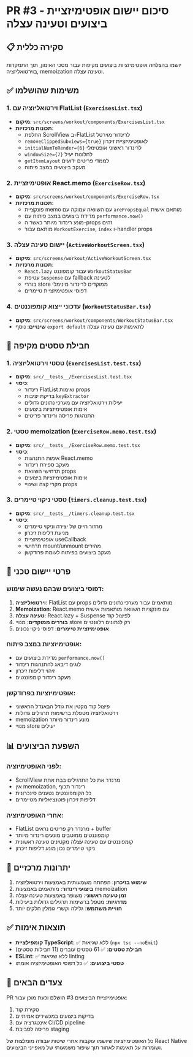 # PR #3 - סיכום יישום אופטימיזציית ביצועים וטעינה עצלה

## 📋 סקירה כללית

יושמו בהצלחה אופטימיזציות ביצועים מקיפות עבור מסכי האימון, תוך התמקדות בוירטואליזציה, memoization וטעינה עצלה.

## ✅ משימות שהושלמו

### 1. וירטואליזציה עם FlatList (`ExercisesList.tsx`)

- **מיקום**: `src/screens/workout/components/ExercisesList.tsx`
- **תכונות מרכזיות**:
  - החלפת ScrollView ב-FlatList לרינדור מוירטל
  - `removeClippedSubviews={true}` לאופטימיזציית זיכרון
  - `initialNumToRender={6}` לרינדור ראשוני אופטימלי
  - `windowSize={7}` לחלונות יעיל
  - `getItemLayout` לממדי פריטים ידועים
  - מעקב ביצועים במצב פיתוח

### 2. אופטימיזציית React.memo (`ExerciseRow.tsx`)

- **מיקום**: `src/screens/workout/components/ExerciseRow.tsx`
- **תכונות מרכזיות**:
  - פונקציית memo עם השוואה עמוקה עם `arePropsEqual` מותאם אישית
  - מדידת ביצועים במצב פיתוח עם `performance.now()`
  - מונע רינדור מיותר כאשר ה-props זהים
  - מותאם עבור `WorkoutExercise`, `index` ו-handler props

### 3. יישום טעינה עצלה (`ActiveWorkoutScreen.tsx`)

- **מיקום**: `src/screens/workout/ActiveWorkoutScreen.tsx`
- **תכונות מרכזיות**:
  - `React.lazy` עבור קומפוננט `WorkoutStatusBar`
  - עטיפת `Suspense` עם fallback לטעינה
  - בוררי store ממוקדים לרינדור מינימלי
  - דפוסי אופטימיזציית טיימרים

### 4. עדכוני ייצוא קומפוננטים (`WorkoutStatusBar.tsx`)

- **מיקום**: `src/screens/workout/components/WorkoutStatusBar.tsx`
- **שינויים**: נוסף `export default` לתאימות עם טעינה עצלה

## 🧪 חבילת טסטים מקיפה

### 1. טסטי וירטואליזציה (`ExercisesList.test.tsx`)

- **מיקום**: `src/__tests__/ExercisesList.test.tsx`
- **כיסוי**:
  - רינדור FlatList ואימות props
  - בדיקת יציבות `keyExtractor`
  - יעילות וירטואליזציה עם מערכי נתונים גדולים
  - אימות אופטימיזציות ביצועים
  - התנהגות פריסה ורינדור פריטים

### 2. טסטי memoization (`ExerciseRow.memo.test.tsx`)

- **מיקום**: `src/__tests__/ExerciseRow.memo.test.tsx`
- **כיסוי**:
  - אימות התנהגות React.memo
  - מעקב ספירת רינדור
  - תרחישי השוואת props
  - אימות אופטימיזציות ביצועים
  - מקרי קצה ושינויי props

### 3. טסטי ניקוי טיימרים (`timers.cleanup.test.tsx`)

- **מיקום**: `src/__tests__/timers.cleanup.test.tsx`
- **כיסוי**:
  - מחזור חיים של יצירה וניקוי טיימרים
  - מניעת דליפות זיכרון
  - אופטימיזציית useCallback
  - תרחישי mount/unmount מהירים
  - מעקב ביצועים בפיתוח לעומת פרודקשן

## 🔧 פרטי יישום טכני

### דפוסי ביצועים שבהם נעשה שימוש:

1. **וירטואליזציה**: FlatList עם props מותאמים עבור מערכי נתונים גדולים
2. **Memoization**: React.memo עם פונקציות השוואה מותאמות אישית
3. **טעינה עצלה**: React.lazy + Suspense לפיצול קוד
4. **בוררים ממוקדים**: מנויי store רק לנתונים רלוונטיים
5. **אופטימיזציית טיימרים**: דפוסי ניקוי נכונים

### אופטימיזציות במצב פיתוח:

- מדידת ביצועים עם `performance.now()`
- לוגים דיבאג להתנהגות רינדור
- זיהוי דליפות זיכרון
- מעקב רינדור קומפוננטים

### אופטימיזציות בפרודקשן:

- פיצול קוד מקטין את גודל הבאנדל הראשוני
- וירטואליזציה מטפלת ברשימות תרגילים גדולות
- memoization מונע רינדור מיותר
- מנויי store יעילים

## 📊 השפעת הביצועים

### לפני האופטימיזציה:

- ScrollView מרנדר את כל התרגילים בבת אחת
- אין memoization, רינדור תכוף
- כל הקומפוננטים נטענים סינכרונית
- דליפות זיכרון פוטנציאליות מטיימרים

### אחרי האופטימיזציה:

- FlatList מרנדר רק פריטים נראים + buffer
- קומפוננטים ממוטבים מונעים רינדור מיותר
- קומפוננטים עם טעינה עצלה מקטינים טעינה ראשונית
- ניקוי טיימרים נכון מונע דליפות זיכרון

## 🎯 יתרונות מרכזיים

1. **שימוש בזיכרון**: הפחתה משמעותית באמצעות וירטואליזציה
2. **ביצועי רינדור**: מותאמים באמצעות memoization
3. **זמן טעינה ראשוני**: משופר באמצעות טעינה עצלה
4. **מדרגיות**: מטפל ברשימות תרגילים גדולות ביעילות
5. **חוויית משתמש**: גלילה וקשרי גומלין חלקים יותר

## ✅ תוצאות אימות

- **קומפילציית TypeScript**: ✅ ללא שגיאות (`npx tsc --noEmit`)
- **חבילת טסטים**: ✅ 61 טסטים עוברים (11 חבילות טסטים)
- **ESLint**: ✅ ללא שגיאות linting
- **טסטי ביצועים**: ✅ כל דפוסי האופטימיזציה אומתו

## 🚀 צעדים הבאים

PR אופטימיזציית הביצועים #3 הושלם וכעת מוכן עבור:

1. סקירת קוד
2. בדיקות ביצועים במכשירים אמיתיים
3. אינטגרציה עם CI/CD pipeline
4. פריסה לסביבת staging

כל האופטימיזציות שיושמו עוקבות אחרי שיטות עבודה מומלצות של React Native ושומרות על תאימות לאחור תוך שיפור משמעותי של מאפייני הביצועים.
